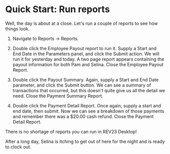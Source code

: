 # Quick Start: Run reports

Well, the day is about at a close. Let's run a couple of reports to see how things look.

1. Navigate to Reports -> Reports.

2. Double click the Employee Payout report to run it. Supply a Start and End Date in the Parameters panel, and click the Submit action. We will run it for yesterday and today. A two page report appears containing the payout information for both Pam and Selina. Close the Employee Payout Report.

3. Double click the Payout Summary. Again, supply a Start and End Date parameter, and click the Submit button. We can see a summary of transactions that occurred, but this doesn't quite give us all the detail we need. Close the Payment Summary Report.

4. Double click the Payment Detail Report. Once again, supply a start and end date, then submit. Now we can see a breakdown of those payments and remember there was a $20.00 cash refund. Close the Payment Detail Report.

There is no shortage of reports you can run in REV23 Desktop! 

After a long day, Selina is itching to get out of here for the night and is ready to clock out.
